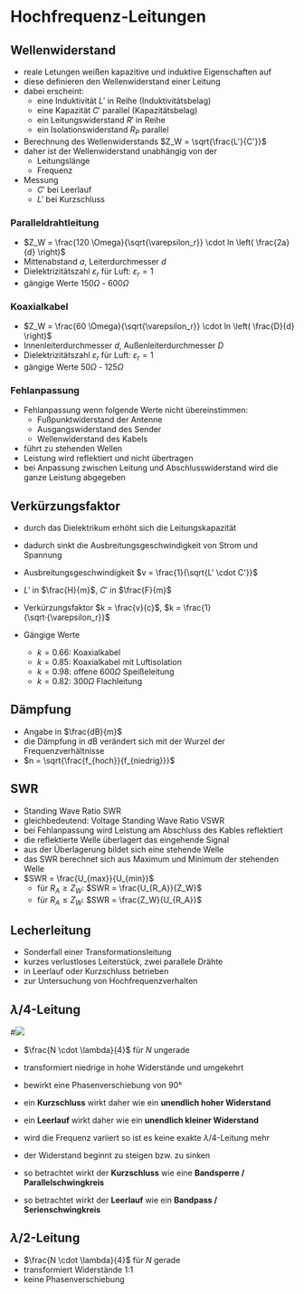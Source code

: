 # Hochfrequenz-Leitungen

## Wellenwiderstand

- reale Letungen weißen kapazitive und induktive Eigenschaften auf
- diese definieren den Wellenwiderstand einer Leitung
- dabei erscheint:
  - eine Induktivität $L'$ in Reihe (Induktivitätsbelag)
  - eine Kapazität $C'$ parallel (Kapazitätsbelag)
  - ein Leitungswiderstand $R'$ in Reihe
  - ein Isolationswiderstand $R_P$ parallel
- Berechnung des Wellenwiderstands $Z_W = \sqrt{\frac{L'}{C'}}$
- daher ist der Wellenwiderstand unabhängig von der
  - Leitungslänge
  - Frequenz
- Messung
  - $C'$ bei Leerlauf
  - $L'$ bei Kurzschluss

### Paralleldrahtleitung

- $Z_W = \frac{120 \Omega}{\sqrt{\varepsilon_r}} \cdot ln \left( \frac{2a}{d} \right)$
- Mittenabstand $a$, Leiterdurchmesser $d$
- Dielektrizitätszahl $\varepsilon_r$ für Luft: $\varepsilon_r = 1$
- gängige Werte 150$\Omega$ - 600$\Omega$

### Koaxialkabel

- $Z_W = \frac{60 \Omega}{\sqrt{\varepsilon_r}} \cdot ln \left( \frac{D}{d} \right)$
- Innenleiterdurchmesser $d$, Außenleiterdurchmesser $D$
- Dielektrizitätszahl $\varepsilon_r$ für Luft: $\varepsilon_r = 1$
- gängige Werte 50$\Omega$ - 125$\Omega$

### Fehlanpassung

- Fehlanpassung wenn folgende Werte nicht übereinstimmen:
  - Fußpunktwiderstand der Antenne
  - Ausgangswiderstand des Sender
  - Wellenwiderstand des Kabels
- führt zu stehenden Wellen
- Leistung wird reflektiert und nicht übertragen
- bei Anpassung zwischen Leitung und Abschlusswiderstand wird die ganze Leistung abgegeben

## Verkürzungsfaktor

- durch das Dielektrikum erhöht sich die Leitungskapazität
- dadurch sinkt die Ausbreitungsgeschwindigkeit von Strom und Spannung
- Ausbreitungsgeschwindigkeit $v = \frac{1}{\sqrt{L' \cdot C'}}$
- $L'$ in $\frac{H}{m}$, $C'$ in $\frac{F}{m}$
- Verkürzungsfaktor $k = \frac{v}{c}$, $k = \frac{1}{\sqrt·{\varepsilon_r}}$

- Gängige Werte
  - $k = 0.66$: Koaxialkabel
  - $k = 0.85$: Koaxialkabel mit Luftisolation
  - $k = 0.98$: offene $600 \Omega$ Speißeleitung
  - $k = 0.82$: $300 \Omega$ Flachleitung

## Dämpfung

- Angabe in $\frac{dB}{m}$
- die Dämpfung in dB verändert sich mit der Wurzel der Frequenzverhältnisse
- $n = \sqrt{\frac{f_{hoch}}{f_{niedrig}}}$

## SWR
* Standing Wave Ratio SWR
* gleichbedeutend: Voltage Standing Wave Ratio VSWR
* bei Fehlanpassung wird Leistung am Abschluss des Kables reflektiert
* die reflektierte Welle überlagert das eingehende Signal
* aus der Überlagerung bildet sich eine stehende Welle
* das SWR berechnet sich aus Maximum und Minimum der stehenden Welle
* $SWR = \frac{U_{max}}{U_{min}}$
  * für $R_A \geq Z_W$: $SWR = \frac{U_{R_A}}{Z_W}$
  * für $R_A \leq Z_W$: $SWR = \frac{Z_W}{U_{R_A}}$

## Lecherleitung

* Sonderfall einer Transformationsleitung
* kurzes verlustloses Leiterstück, zwei parallele Drähte
* in Leerlauf oder Kurzschluss betrieben
* zur Untersuchung von Hochfrequenzverhalten


## $\lambda$/4-Leitung

#![](https://www.darc.de/fileadmin/filemounts/referate/ajw/Onlinelehrgang/a10/Bild10-8.gif)

* $\frac{N \cdot \lambda}{4}$ für $N$ ungerade
* transformiert niedrige in hohe Widerstände und umgekehrt
* bewirkt eine Phasenverschiebung von 90°

* ein **Kurzschluss** wirkt daher wie ein **unendlich hoher Widerstand**
* ein **Leerlauf** wirkt daher wie ein **unendlich kleiner Widerstand**
* wird die Frequenz variiert so ist es keine exakte $\lambda$/4-Leitung mehr
* der Widerstand beginnt zu steigen bzw. zu sinken
* so betrachtet wirkt der **Kurzschluss** wie eine **Bandsperre / Parallelschwingkreis**
* so betrachtet wirkt der **Leerlauf** wie ein **Bandpass / Serienschwingkreis**

## $\lambda$/2-Leitung

* $\frac{N \cdot \lambda}{4}$ für $N$ gerade
* transformiert Widerstände 1:1
* keine Phasenverschiebung
